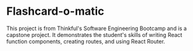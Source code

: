 # Flashcard-o-matic

This project is from Thinkful's Software Engineering Bootcamp and is a capstone project. It demonstrates the student's skills of writing React function components, creating routes, and using React Router.

